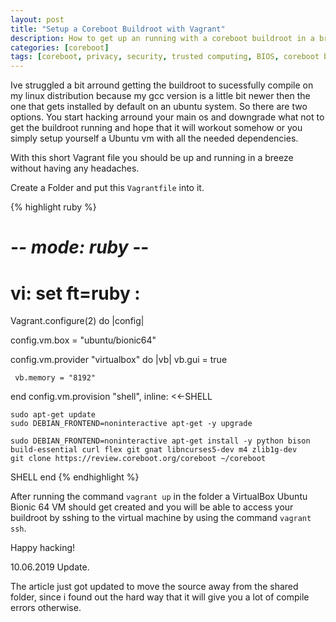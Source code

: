 ```yaml
---
layout: post
title: "Setup a Coreboot Buildroot with Vagrant"
description: How to get up an running with a coreboot buildroot in a breeze.
categories: [coreboot]
tags: [coreboot, privacy, security, trusted computing, BIOS, coreboot buildroot, vagrant, firmware, libreboot, opensource, Intel ME, Intel Management Engine]
---
```


Ive struggled a bit arround getting the buildroot to sucessfully compile on my linux distribution because my gcc version is a little bit newer then the one that gets installed by default on an ubuntu system. So there are two options. You start hacking arround your main os and downgrade what not to get the buildroot running and hope that it will workout somehow or you simply setup yourself a Ubuntu vm with all the needed dependencies.

With this short Vagrant file you should be up and running in a breeze without having any headaches.

Create a Folder and put this `Vagrantfile` into it.

{% highlight ruby %}
# -*- mode: ruby -*-
# vi: set ft=ruby :

Vagrant.configure(2) do |config|

  config.vm.box = "ubuntu/bionic64"

  config.vm.provider "virtualbox" do |vb|
     vb.gui = true
  
     vb.memory = "8192"
  end
  config.vm.provision "shell", inline: <<-SHELL

    sudo apt-get update
    sudo DEBIAN_FRONTEND=noninteractive apt-get -y upgrade
    
    sudo DEBIAN_FRONTEND=noninteractive apt-get install -y python bison build-essential curl flex git gnat libncurses5-dev m4 zlib1g-dev
    git clone https://review.coreboot.org/coreboot ~/coreboot
  SHELL
end
{% endhighlight %}

After running the command `vagrant up` in the folder a VirtualBox Ubuntu Bionic 64 VM should get created and you will be able to access your buildroot by sshing to the virtual machine by using the command `vagrant ssh`.

Happy hacking!

10.06.2019 Update.

The article just got updated to move the source away from the shared folder, since i found out the hard way that it will give you a lot of compile errors otherwise.
